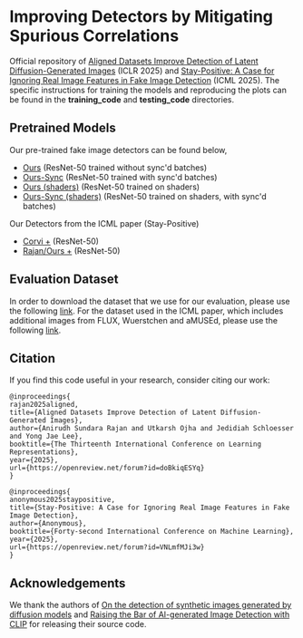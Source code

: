 # Improving Detectors by Mitigating Spurious Correlations

Official repository of [Aligned Datasets Improve Detection of Latent Diffusion-Generated Images](https://arxiv.org/abs/2410.11835) (ICLR 2025) and [Stay-Positive: A Case for Ignoring Real Image Features in Fake Image Detection](https://arxiv.org/abs/2502.07778) (ICML 2025). The specific instructions for training the models and reproducing the plots can be found in the **training_code** and **testing_code** directories.

## Pretrained Models

Our pre-trained fake image detectors can be found below,
- [Ours](https://drive.google.com/file/d/1ACoiwC8BM0NpyhAwbKsyAk1Da-TAoRRy/view?usp=sharing) (ResNet-50 trained without sync'd batches)
- [Ours-Sync](https://drive.google.com/file/d/1rn0hgAjTXeY7QTpCnx9lMGNPfrwvO1lO/view?usp=sharing) (ResNet-50 trained with sync'd batches)
- [Ours (shaders)](https://drive.google.com/file/d/1pqM8z10--509vS98yNTebI8OzvDqLPgI/view?usp=sharing) (ResNet-50 trained on shaders)
- [Ours-Sync (shaders)](https://drive.google.com/file/d/1wDZe_P5xiAbELZLV-PmYK5Hkh_BG6Eah/view?usp=sharing) (ResNet-50 trained on shaders, with sync'd batches)

Our Detectors from the ICML paper (Stay-Positive)
- [Corvi +](https://drive.google.com/file/d/16Rp0G0Onbdmpm3xT2ZxTV6P13youB-kp/view?usp=sharing) (ResNet-50)
- [Rajan/Ours +](https://drive.google.com/file/d/14k9qakoIh36Z6U-fVHHjhvs667aywzfz/view?usp=sharing) (ResNet-50)
## Evaluation Dataset
In order to download the dataset that we use for our evaluation, please use the following [link](https://huggingface.co/datasets/AniSundar18/Robust_LDM_Benchmark).
For the dataset used in the ICML paper, which includes additional images from FLUX, Wuerstchen and aMUSEd, please use the following [link](https://huggingface.co/datasets/AniSundar18/LDMFakeDetect).

## Citation
If you find this code useful in your research, consider citing our work:
```
@inproceedings{
rajan2025aligned,
title={Aligned Datasets Improve Detection of Latent Diffusion-Generated Images},
author={Anirudh Sundara Rajan and Utkarsh Ojha and Jedidiah Schloesser and Yong Jae Lee},
booktitle={The Thirteenth International Conference on Learning Representations},
year={2025},
url={https://openreview.net/forum?id=doBkiqESYq}
}

```
```
@inproceedings{
anonymous2025staypositive,
title={Stay-Positive: A Case for Ignoring Real Image Features in Fake Image Detection},
author={Anonymous},
booktitle={Forty-second International Conference on Machine Learning},
year={2025},
url={https://openreview.net/forum?id=VNLmfMJi3w}
}
```


## Acknowledgements
We thank the authors of [On the detection of synthetic images generated by diffusion models](https://arxiv.org/abs/2211.00680) and [Raising the Bar of AI-generated Image Detection with CLIP](https://arxiv.org/abs/2312.00195) for releasing their source code.
